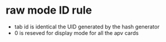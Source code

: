 # raw mode ID rule

* tab id is identical the UID generated by the hash generator
* 0 is reseved for display mode for all the apv cards